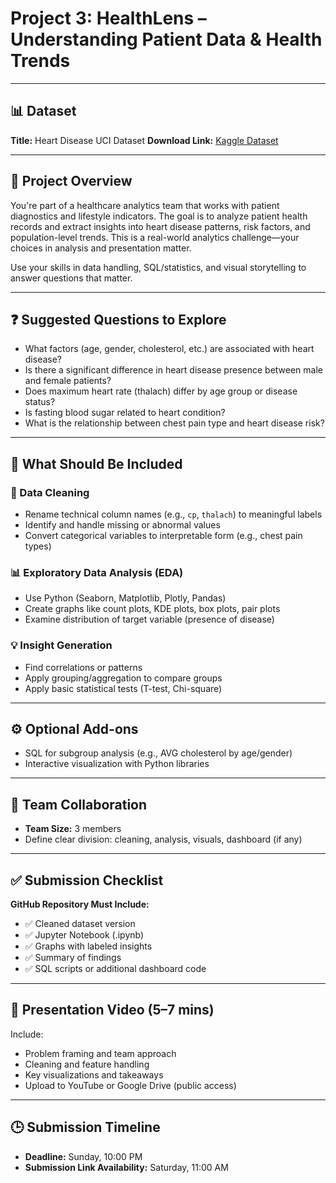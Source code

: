 # Project 3: HealthLens – Understanding Patient Data & Health Trends

---

## 📊 Dataset

**Title:** Heart Disease UCI Dataset 
**Download Link:** [Kaggle Dataset](https://www.kaggle.com/datasets/cherngs/heart-disease-cleveland-uci)

---

## 🧠 Project Overview

You're part of a healthcare analytics team that works with patient diagnostics and lifestyle indicators. The goal is to analyze patient health records and extract insights into heart disease patterns, risk factors, and population-level trends. This is a real-world analytics challenge—your choices in analysis and presentation matter.

Use your skills in data handling, SQL/statistics, and visual storytelling to answer questions that matter.

---

## ❓ Suggested Questions to Explore

- What factors (age, gender, cholesterol, etc.) are associated with heart disease?
- Is there a significant difference in heart disease presence between male and female patients?
- Does maximum heart rate (thalach) differ by age group or disease status?
- Is fasting blood sugar related to heart condition?
- What is the relationship between chest pain type and heart disease risk?
---

## 🧹 What Should Be Included

### 🔧 Data Cleaning

- Rename technical column names (e.g., `cp`, `thalach`) to meaningful labels
- Identify and handle missing or abnormal values
- Convert categorical variables to interpretable form (e.g., chest pain types)

### 📊 Exploratory Data Analysis (EDA)

- Use Python (Seaborn, Matplotlib, Plotly, Pandas)
- Create graphs like count plots, KDE plots, box plots, pair plots
- Examine distribution of target variable (presence of disease)

### 💡 Insight Generation

- Find correlations or patterns
- Apply grouping/aggregation to compare groups
- Apply basic statistical tests (T-test, Chi-square)

---

## ⚙️ Optional Add-ons

- SQL for subgroup analysis (e.g., AVG cholesterol by age/gender)
- Interactive visualization with Python libraries

---

## 👥 Team Collaboration

- **Team Size:** 3 members  
- Define clear division: cleaning, analysis, visuals, dashboard (if any)  

---

## ✅ Submission Checklist

**GitHub Repository Must Include:**

- ✅ Cleaned dataset version  
- ✅ Jupyter Notebook (.ipynb)  
- ✅ Graphs with labeled insights  
- ✅ Summary of findings  
- ✅ SQL scripts or additional dashboard code  

---

## 🎥 Presentation Video (5–7 mins)

Include:

- Problem framing and team approach  
- Cleaning and feature handling  
- Key visualizations and takeaways  
- Upload to YouTube or Google Drive (public access)  

---

## 🕒 Submission Timeline

- **Deadline:** Sunday, 10:00 PM  
- **Submission Link Availability:** Saturday, 11:00 AM

